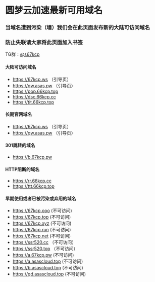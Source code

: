 # 圆梦云加速最新可用域名

### 当域名遭到污染（墙）我们会在此页面发布新的大陆可访问域名
### 防止失联请大家将此页面加入书签

TG群：[@s67kcp](https://t.me/s67kcp)

#### 大陆可访问域名
- https://67kcp.ws   （引导页）
- https://qw.asas.pw  （引导页）
- https://pop.66kcp.top
- https://dsc.66kcp.cc
- https://tit.66kcp.top

#### 长期官网域名
- https://67kcp.ws   （引导页）
- https://qw.asas.pw  （引导页）

#### 301跳转的域名
- https://b.67kcp.pw


#### HTTP阻断的域名
- https://rr.66kcp.cc
- https://ttt.66kcp.top

#### 早期使用或者已被污染或弃用的域名
- https://67kcp.ooo (不可访问)
- https://67kcp.top (不可访问)
- https://67kcp.xyz (不可访问)
- https://67kcp.run (不可访问)
- https://67kcp.net (不可访问)
- https://ssr520.cc （不可访问）
- https://ssr520.top （不可访问）
- https://a.67kcp.pw (不可访问)
- https://a.asascloud.top (不可访问)
- https://b.asascloud.top (不可访问)
- https://qd.asascloud.top (不可访问)
